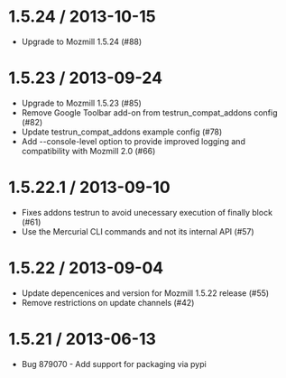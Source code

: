 1.5.24 / 2013-10-15
===================

  * Upgrade to Mozmill 1.5.24 (#88)

1.5.23 / 2013-09-24
===================

  * Upgrade to Mozmill 1.5.23 (#85)
  * Remove Google Toolbar add-on from testrun_compat_addons config (#82)
  * Update testrun_compat_addons example config (#78)
  * Add --console-level option to provide improved logging and compatibility with Mozmill 2.0 (#66)

1.5.22.1 / 2013-09-10
=====================

  * Fixes addons testrun to avoid unecessary execution of finally block (#61)
  * Use the Mercurial CLI commands and not its internal API (#57)

1.5.22 / 2013-09-04
===================

  * Update depencenices and version for Mozmill 1.5.22 release (#55)
  * Remove restrictions on update channels (#42)

1.5.21 / 2013-06-13
===================

  * Bug 879070 - Add support for packaging via pypi
